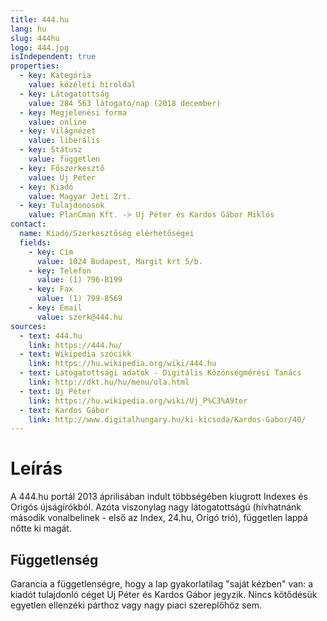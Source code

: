 ```yaml
---
title: 444.hu
lang: hu
slug: 444hu
logo: 444.jpg
isIndependent: true
properties:
  - key: Kategória
    value: közéleti híroldal
  - key: Látogatottság
    value: 284 563 látogató/nap (2018 december)
  - key: Megjelenési forma
    value: online
  - key: Világnézet
    value: liberális
  - key: Státusz
    value: független
  - key: Főszerkesztő
    value: Uj Péter
  - key: Kiadó
    value: Magyar Jeti Zrt.
  - key: Tulajdonosok
    value: PlanCman Kft. -> Uj Péter és Kardos Gábor Miklós
contact:
  name: Kiadó/Szerkesztőség elérhetőségei
  fields:
    - key: Cím
      value: 1024 Budapest, Margit krt 5/b.
    - key: Telefon
      value: (1) 796-8199
    - key: Fax
      value: (1) 799-8569
    - key: Email
      value: szerk@444.hu
sources:
  - text: 444.hu
    link: https://444.hu/
  - text: Wikipedia szócikk
    link: https://hu.wikipedia.org/wiki/444.hu
  - text: Látogatottsági adatok - Digitális Közönségmérési Tanács
    link: http://dkt.hu/hu/menu/ola.html
  - text: Uj Péter
    link: https://hu.wikipedia.org/wiki/Uj_P%C3%A9ter
  - text: Kardos Gábor
    link: http://www.digitalhungary.hu/ki-kicsoda/Kardos-Gabor/40/
---
```


# Leírás

A 444.hu portál 2013 áprilisában indult többségében kiugrott Indexes és Origós újságírókból. Azóta viszonylag nagy látogatottságú (hívhatnánk második vonalbelinek - első az Index, 24.hu, Origó trió), független lappá nőtte ki magát.

## Függetlenség

Garancia a függetlenségre, hogy a lap gyakorlatilag "saját kézben" van: a kiadót tulajdonló céget Uj Péter és Kardos Gábor jegyzik.
Nincs kötődésük egyetlen ellenzéki párthoz vagy nagy piaci szereplőhöz sem.
